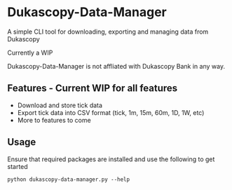 # Dukascopy-Data-Manager
A simple CLI tool for downloading, exporting and managing data from Dukascopy

Currently a WIP

Dukascopy-Data-Manager is not affliated with Dukascopy Bank in any way.

## Features - Current WIP for all features
- Download and store tick data
- Export tick data into CSV format (tick, 1m, 15m, 60m, 1D, 1W, etc)
- More to features to come

## Usage
Ensure that required packages are installed and use the following to get started
```
python dukascopy-data-manager.py --help
```

